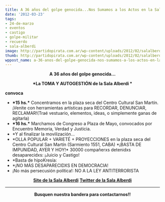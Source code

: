 ```yaml
---
title: A 36 años del golpe genocida...Nos Sumamos a los Actos en la Sala Alberdi
date: '2012-03-23'
tags:
- 24-de-marzo
- eventos
- castigo
- golpe-militar
- recuerdo
- sala-alberdi
image: http://partidopirata.com.ar/wp-content/uploads/2012/02/salalberdi.jpg
thumb: http://partidopirata.com.ar/wp-content/uploads/2012/02/salalberdi-150x150.jpg
wppost_name: a-36-anos-del-golpe-genocida-nos-sumamos-a-los-actos-en-la-sala-alberdi
---
```


<p style="text-align: center;"><strong>A 36 años del golpe genocida...</strong></p>
<p style="text-align: center;"><strong>*La TOMA Y AUTOGESTIÓN de la Sala Alberdi *</strong></p>
<strong>convoca</strong>
<ul>
	<li><strong>*15 hs.*</strong> Concentramos en la plaza seca del Centro Cultural San Martín.¡Venite con herramientas artísticas para RECORDAR, DENUNCIAR, RECLAMAR!(Traé vestuario, elementos, ideas, o simplemente ganas de agitarla)</li>
	<li><strong>*16 hs.*</strong> Marchamos de Congreso a Plaza de Mayo, convocados por Encuentro Memoria, Verdad y Justicia.</li>
	<li>*Y al finalizar la movilización...</li>
	<li>*OLLA POPULAR + VARIETÉ + PROYECCIONES en la plaza seca del Centro Cultural San Martín (Sarmiento 1551, CABA) *¡BASTA DE IMPUNIDAD, AYER Y HOY!* 30000 compañerxs detenidxs desaparecidxs: ¡Juicio y Castigo!</li>
	<li>*Basta de hipoKresía:</li>
	<li>*¡NO MÁS DESAPARECIDXS EN DEMOCRACIA!</li>
	<li>¡No más persecusión política!: NO A LA LEY ANTITERRORISTA</li>
</ul>
<p style="text-align: center;"><strong><a href="http://teatrosalaalberdi.com.ar/" target="_blank">Site de la Sala Alberdi</a></strong>
<strong> <a href="https://twitter.com/#!/salaalberdi" target="_blank">Twitter de la Sala Alberdi</a></strong></p>


<hr />
<p style="text-align: center;"><strong>Busquen nuestra bandera para contactarnos!!</strong></p>
